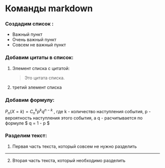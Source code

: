 # Команды markdown

### Создадим список :
* Важный пункт
* Очень важный пункт
* Совсем не важный пункт

### Добавим цитаты в список:

1. Элемент списка с цитатой:

    > Это цитата
     списка.

 2. третий элемент списка


### Добавим формулу:

 $P_n (X = k) = C_n^kp^kq^{n-k}$ , где k - количество наступления события, p - вероятность наступления этого события, а q - расчитывается по формуле $ q = 1 - p $

### Разделим текст:
1. Первая часть текста, который совсем не нужно разделить
***
2. Вторая часть текста, который необходимо разделить
